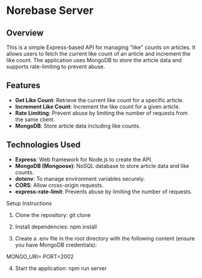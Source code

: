 # Norebase Server

## Overview
This is a simple Express-based API for managing "like" counts on articles. It allows users to fetch the current like count of an article and increment the like count. The application uses MongoDB to store the article data and supports rate-limiting to prevent abuse.

## Features
- **Get Like Count**: Retrieve the current like count for a specific article.
- **Increment Like Count**: Increment the like count for a given article.
- **Rate Limiting**: Prevent abuse by limiting the number of requests from the same client.
- **MongoDB**: Store article data including like counts.

## Technologies Used
- **Express**: Web framework for Node.js to create the API.
- **MongoDB (Mongoose)**: NoSQL database to store article data and like counts.
- **dotenv**: To manage environment variables securely.
- **CORS**: Allow cross-origin requests.
- **express-rate-limit**: Prevents abuse by limiting the number of requests.
  
Setup Instructions

1. Clone the repository:
   git clone <repository-url>
  
2. Install dependencies:
npm install

3. Create a .env file in the root directory with the following content (ensure you have MongoDB credentials):

MONGO_URI=<your-mongo-uri>
PORT=2002

4. Start the application:
npm run server
